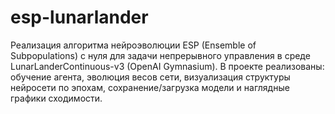 # esp-lunarlander
Реализация алгоритма нейроэволюции ESP (Ensemble of Subpopulations) с нуля для задачи непрерывного управления в среде LunarLanderContinuous-v3 (OpenAI Gymnasium). В проекте реализованы: обучение агента, эволюция весов сети, визуализация структуры нейросети по эпохам, сохранение/загрузка модели и наглядные графики сходимости.
